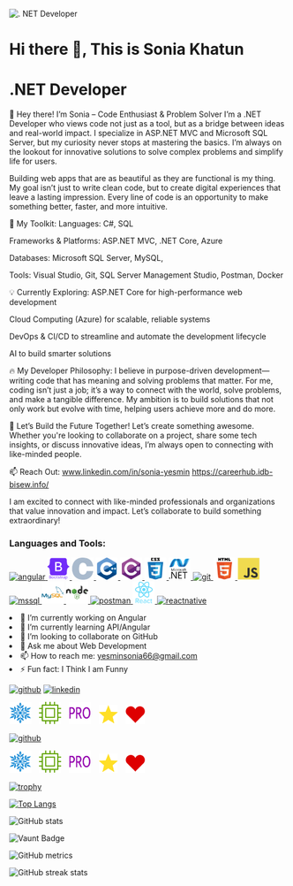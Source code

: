 ![. NET Developer](https://media.licdn.com/dms/image/v2/D4E16AQHzX3j5kf1TZA/profile-displaybackgroundimage-shrink_350_1400/profile-displaybackgroundimage-shrink_350_1400/0/1736527517850?e=1756339200&v=beta&t=lQv5PQDrglPCmn6X91lNW27JRj4SirHODdAlGjLVYfg)

# Hi there 👋, This is Sonia Khatun
# .NET Developer

🌟 Hey there! I’m Sonia – Code Enthusiast & Problem Solver
I’m a .NET Developer who views code not just as a tool, but as a bridge between ideas and real-world impact. I specialize in ASP.NET MVC and Microsoft SQL Server, but my curiosity never stops at mastering the basics. I’m always on the lookout for innovative solutions to solve complex problems and simplify life for users.

Building web apps that are as beautiful as they are functional is my thing. My goal isn’t just to write clean code, but to create digital experiences that leave a lasting impression. Every line of code is an opportunity to make something better, faster, and more intuitive.

🔧 My Toolkit:
Languages: C#, SQL

Frameworks & Platforms: ASP.NET MVC, .NET Core, Azure

Databases: Microsoft SQL Server, MySQL, 

Tools: Visual Studio, Git, SQL Server Management Studio, Postman, Docker

💡 Currently Exploring:
ASP.NET Core for high-performance web development

Cloud Computing (Azure) for scalable, reliable systems

DevOps & CI/CD to streamline and automate the development lifecycle

 AI to build smarter solutions

🔥 My Developer Philosophy:
I believe in purpose-driven development—writing code that has meaning and solving problems that matter. For me, coding isn’t just a job; it’s a way to connect with the world, solve problems, and make a tangible difference. My ambition is to build solutions that not only work but evolve with time, helping users achieve more and do more.

🚀 Let’s Build the Future Together!
Let’s create something awesome. Whether you're looking to collaborate on a project, share some tech insights, or discuss innovative ideas, I’m always open to connecting with like-minded people.

📫 Reach Out:
www.linkedin.com/in/sonia-yesmin
https://careerhub.idb-bisew.info/








I am excited to connect with like-minded professionals and organizations that value innovation and impact. Let’s collaborate to build something extraordinary!


<h3 align="left">Languages and Tools:</h3>
<p align="left"> <a href="https://angular.io" target="_blank" rel="noreferrer"> <img src="https://angular.io/assets/images/logos/angular/angular.svg" alt="angular" width="40" height="40"/> </a> <a href="https://getbootstrap.com" target="_blank" rel="noreferrer"> <img src="https://raw.githubusercontent.com/devicons/devicon/master/icons/bootstrap/bootstrap-plain-wordmark.svg" alt="bootstrap" width="40" height="40"/> </a> <a href="https://www.cprogramming.com/" target="_blank" rel="noreferrer"> <img src="https://raw.githubusercontent.com/devicons/devicon/master/icons/c/c-original.svg" alt="c" width="40" height="40"/> </a> <a href="https://www.w3schools.com/cpp/" target="_blank" rel="noreferrer"> <img src="https://raw.githubusercontent.com/devicons/devicon/master/icons/cplusplus/cplusplus-original.svg" alt="cplusplus" width="40" height="40"/> </a> <a href="https://www.w3schools.com/cs/" target="_blank" rel="noreferrer"> <img src="https://raw.githubusercontent.com/devicons/devicon/master/icons/csharp/csharp-original.svg" alt="csharp" width="40" height="40"/> </a> <a href="https://www.w3schools.com/css/" target="_blank" rel="noreferrer"> <img src="https://raw.githubusercontent.com/devicons/devicon/master/icons/css3/css3-original-wordmark.svg" alt="css3" width="40" height="40"/> </a> <a href="https://dotnet.microsoft.com/" target="_blank" rel="noreferrer"> <img src="https://raw.githubusercontent.com/devicons/devicon/master/icons/dot-net/dot-net-original-wordmark.svg" alt="dotnet" width="40" height="40"/> </a> <a href="https://git-scm.com/" target="_blank" rel="noreferrer"> <img src="https://www.vectorlogo.zone/logos/git-scm/git-scm-icon.svg" alt="git" width="40" height="40"/> </a> <a href="https://www.w3.org/html/" target="_blank" rel="noreferrer"> <img src="https://raw.githubusercontent.com/devicons/devicon/master/icons/html5/html5-original-wordmark.svg" alt="html5" width="40" height="40"/> </a> <a href="https://developer.mozilla.org/en-US/docs/Web/JavaScript" target="_blank" rel="noreferrer"> <img src="https://raw.githubusercontent.com/devicons/devicon/master/icons/javascript/javascript-original.svg" alt="javascript" width="40" height="40"/> </a> <a href="https://www.microsoft.com/en-us/sql-server" target="_blank" rel="noreferrer"> <img src="https://www.svgrepo.com/show/303229/microsoft-sql-server-logo.svg" alt="mssql" width="40" height="40"/> </a> <a href="https://www.mysql.com/" target="_blank" rel="noreferrer"> <img src="https://raw.githubusercontent.com/devicons/devicon/master/icons/mysql/mysql-original-wordmark.svg" alt="mysql" width="40" height="40"/> </a> <a href="https://nodejs.org" target="_blank" rel="noreferrer"> <img src="https://raw.githubusercontent.com/devicons/devicon/master/icons/nodejs/nodejs-original-wordmark.svg" alt="nodejs" width="40" height="40"/> </a> <a href="https://postman.com" target="_blank" rel="noreferrer"> <img src="https://www.vectorlogo.zone/logos/getpostman/getpostman-icon.svg" alt="postman" width="40" height="40"/> </a> <a href="https://reactjs.org/" target="_blank" rel="noreferrer"> <img src="https://raw.githubusercontent.com/devicons/devicon/master/icons/react/react-original-wordmark.svg" alt="react" width="40" height="40"/> </a> <a href="https://reactnative.dev/" target="_blank" rel="noreferrer"> <img src="https://reactnative.dev/img/header_logo.svg" alt="reactnative" width="40" height="40"/> </a> </p
Skills:   REACT / MVC / HTML / CSS/C++/MySql/API/.NET/javascript/angular/nodejs/mssql/mysql/postman/git/R R Studio

- 🔭 I’m currently working on Angular 
- 🌱 I’m currently learning API/Angular 
- 👯 I’m looking to collaborate on GitHub 
- 💬 Ask me about Web Development 
- 📫 How to reach me: yesminsonia66@gmail.com 
- ⚡ Fun fact: I Think I am Funny 

[<img src='https://cdn.jsdelivr.net/npm/simple-icons@3.0.1/icons/github.svg' alt='github' height='40'>](https://github.com/https://github.com/Sonia66Hub)  [<img src='https://cdn.jsdelivr.net/npm/simple-icons@3.0.1/icons/linkedin.svg' alt='linkedin' height='40'>](https://www.linkedin.com/in/www.linkedin.com/in/sonia-yesmin/)  

<a href='https://archiveprogram.github.com/'><img src='https://raw.githubusercontent.com/acervenky/animated-github-badges/master/assets/acbadge.gif' width='40' height='40'></a> <a href='https://docs.github.com/en/developers'><img src='https://raw.githubusercontent.com/acervenky/animated-github-badges/master/assets/devbadge.gif' width='40' height='40'></a> <a href='https://github.com/pricing'><img src='https://raw.githubusercontent.com/acervenky/animated-github-badges/master/assets/pro.gif' width='40' height='40'></a> <a href='https://stars.github.com/'><img src='https://raw.githubusercontent.com/acervenky/animated-github-badges/master/assets/starbadge.gif' width='35' height='35'></a> <a href='https://docs.github.com/en/github/supporting-the-open-source-community-with-github-sponsors'><img src='https://raw.githubusercontent.com/acervenky/animated-github-badges/master/assets/sponsorbadge.gif' width='35' height='35'> 


[<img src='https://cdn.jsdelivr.net/npm/simple-icons@3.0.1/icons/github.svg' alt='github' height='40'>](https://github.com/sonia66hub)  

<a href='https://archiveprogram.github.com/'><img src='https://raw.githubusercontent.com/acervenky/animated-github-badges/master/assets/acbadge.gif' width='40' height='40'></a> <a href='https://docs.github.com/en/developers'><img src='https://raw.githubusercontent.com/acervenky/animated-github-badges/master/assets/devbadge.gif' width='40' height='40'></a> <a href='https://github.com/pricing'><img src='https://raw.githubusercontent.com/acervenky/animated-github-badges/master/assets/pro.gif' width='40' height='40'></a> <a href='https://stars.github.com/'><img src='https://raw.githubusercontent.com/acervenky/animated-github-badges/master/assets/starbadge.gif' width='35' height='35'></a> <a href='https://docs.github.com/en/github/supporting-the-open-source-community-with-github-sponsors'><img src='https://raw.githubusercontent.com/acervenky/animated-github-badges/master/assets/sponsorbadge.gif' width='35' height='35'></a> 

[![trophy](https://github-profile-trophy.vercel.app/?username=sonia66hub)](https://github.com/ryo-ma/github-profile-trophy)

[![Top Langs](https://github-readme-stats.vercel.app/api/top-langs/?username=sonia66hub)](https://github.com/anuraghazra/github-readme-stats)

![GitHub stats](https://github-readme-stats.vercel.app/api?username=sonia66hub&show_icons=true&count_private=true)  

![Vaunt Badge](https://api.vaunt.dev/v1/github/entities/sonia66hub/contributions?format=svg&private=true)  

![GitHub metrics](https://metrics.lecoq.io/sonia66hub)  

![GitHub streak stats](https://streak-stats.demolab.com/?user=sonia66hub)  













